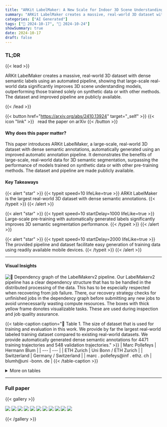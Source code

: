 ```yaml
---
title: "ARKit LabelMaker: A New Scale for Indoor 3D Scene Understanding"
summary: "ARKit LabelMaker creates a massive, real-world 3D dataset with dense semantic labels using an automated pipeline, showing that large-scale real-world data significantly improves 3D scene understanding....."
categories: ["AI Generated"]
tags: ["🔖 2024-10-17", "🤗 2024-10-24"]
showSummary: true
date: 2024-10-17
draft: false
---
```


### TL;DR


{{< lead >}}

ARKit LabelMaker creates a massive, real-world 3D dataset with dense semantic labels using an automated pipeline, showing that large-scale real-world data significantly improves 3D scene understanding models, outperforming those trained solely on synthetic data or with other methods. The dataset and improved pipeline are publicly available.

{{< /lead >}}


{{< button href="https://arxiv.org/abs/2410.13924" target="_self" >}}
{{< icon "link" >}} &nbsp; read the paper on arXiv
{{< /button >}}

#### Why does this paper matter?
This paper introduces ARKit LabelMaker, a large-scale, real-world 3D dataset with dense semantic annotations, automatically generated using an improved automatic annotation pipeline.  It demonstrates the benefits of large-scale, real-world data for 3D semantic segmentation, surpassing the performance of models trained on synthetic data or with other pre-training methods. The dataset and pipeline are made publicly available.
#### Key Takeaways

{{< alert "star" >}}
{{< typeit speed=10 lifeLike=true >}} ARKit LabelMaker is the largest real-world 3D dataset with dense semantic annotations. {{< /typeit >}}
{{< /alert >}}

{{< alert "star" >}}
{{< typeit speed=10 startDelay=1000 lifeLike=true >}} Large-scale pre-training with automatically generated labels significantly improves 3D semantic segmentation performance. {{< /typeit >}}
{{< /alert >}}

{{< alert "star" >}}
{{< typeit speed=10 startDelay=2000 lifeLike=true >}} The provided pipeline and dataset facilitate easy generation of training data using readily available mobile devices. {{< /typeit >}}
{{< /alert >}}

------
#### Visual Insights



![](figures/figures_3_0.png "🔼 Dependency graph of the LabelMakerv2 pipeline. Our LabelMakerv2 pipeline has a clear dependency structure that has to be handled in the distributed processing of the data. This has to be especially respected when recovering from job failure. There, our recovery strategy checks for unfinished jobs in the dependency graph before submitting any new jobs to avoid unnecessarily wasting compute resources. The boxes with thick yellow frame donotes visualizable tasks. These are used during inspection and job quality assurance.")





{{< table-caption caption="🔽 Table 1. The size of dataset that is used for training and evaluation in this work. We provide by far the largest real-world labeled training dataset compared to existing real-world datasets. We provide automatically generated dense semantic annotations for 4471 training trajectories and 548 validation trajectories." >}}
| Marc Pollefeys | Hermann Blum |
| --- | --- |
| ETH Zurich | Uni Bonn / ETH Zurich |
| Switzerland | Germany / Switzerland |
| marc . pollefeys@inf . ethz. ch | blumh@uni -bonn. de |
{{< /table-caption >}}









<details>
<summary>More on tables
</summary>


{{< table-caption caption="🔽 Table 1. The size of dataset that is used for training and evaluation in this work. We provide by far the largest real-world labeled training dataset compared to existing real-world datasets. We provide automatically generated dense semantic annotations for 4471 training trajectories and 548 validation trajectories." >}}
| Dataset | #train | #val | #test | real | #label |
| --- | --- | --- | --- | --- | --- |
| S3DIS | 406 | - | - | V | 13 |
| ScanNet/ScanNet200 | 1201 | 312 | 100 | V | 20 / 200 |
| ScanNet++ | 230 | 50 | 50 | V | 100 |
| ARKit LabelMaker | 4471 | 548 | - | V | 186 |
| Structured3D | 6519 | - | 1697 | X | 25 |
{{< /table-caption >}}

{{< table-caption caption="🔽 Table 2. Semantic Segmentation Scores on ScanNet20. We compare different training strategies for two top-performing models (PointTransformerv3 [36] and MinkowskiNet [7]) on the ScanNet20 dataset. We can show for both models adding ALS200 through pre-training and co-training improves the performance for both models. With PonderV2 [42] and Mix3D [20], we compare large-scale pretraining to two other training strategies. We can show that large-scale pre-training is superior to both, extensive data augmentation (Mix3D) and self-supervised pre-training (PonderV2)." >}}
| Method | Training Data | val | test |
| --- | --- | --- | --- |
| MinkUNet [7] | MinkUNet [7] | MinkUNet [7] | MinkUNet [7] |
| vanilla | ScanNet | 72.4 | 73.6 |
| PonderV2 [42] | ScanNet (self-supervised) → ScanNet | 73.5 | - |
| Mix3D [20] | ScanNet | 73.6 | 78.1 |
| fine-tune (Ours) | ALS200 → ScanNet | 77.0 | - |
| PTv3 [36] | PTv3 [36] | PTv3 [36] | PTv3 [36] |
| vanilla | ScanNet | 77.5 | 77.9 |
| fine-tune (Ours) | ALS200 → ScanNet | 81.2 | - |
| fine-tune (Ours) | ALC → ScanNet | 80.6 | 79.0 |
| PPT [36] | ScanNet + S3DIS + Structure3D | 78.6 | 79.4 |
| PPT (Ours) | ScanNet+ ScanNet200 + ScanNet++ + Structure3D + ALC | 81.1 | 79.8 |
{{< /table-caption >}}

{{< table-caption caption="🔽 Table 3. Semantic Segmentation Scores on ScanNet200 [29]." >}}
| Method | Training Data | val | test |
| --- | --- | --- | --- |
| MinkUNet [7] | MinkUNet [7] | MinkUNet [7] | MinkUNet [7] |
| vanilla | ScanNet200 | 29.3 | 25.3 |
| fine-tune (Ours) | ALS200 → ScanNet200 | 30.1 | 27.4 |
| co-training (Ours) | ALS200 + ScanNet200 | 30.6 | - |
| PTv3 [36] | PTv3 [36] | PTv3 [36] | PTv3 [36] |
| vanilla | ScanNet200 | 35.2 | 37.8 |
| fine-tune (Ours) | ALS200 → ScanNet200 | 38.4 | - |
| fine-tune (Ours) | ALC200 → ScanNet200 | 38.7 | 38.4 |
| PPT [36] | ScanNet200 + S3DIS + Structure3D → ScanNet200 | 36.0 | 39.3 |
| PPT(Ours) | ScanNet+ ScanNet200 + ScanNet++ + Structure3D + ALC | 40.3 | 41.4 |
{{< /table-caption >}}

{{< table-caption caption="🔽 Table 4. Semantic Segmentation Scores on ScanNet++ [39]. We evaluated the efficacy of our ALC dataset on the ScanNet++ benchmark using both pre-training and joint training methods. †: this number comes from Wu et al." >}}
| PTv3 Variant | Training Data | #Data | val mloU | test top-1/3 ml⌀U |
| --- | --- | --- | --- | --- |
| vanilla | ScanNet++ | 713 | 41.8 | 45.8/69.7 |
| fine-tune (Ours) | ALC200 → ScanNet++ | 4471 → 713 | 42.5 | 43.7/65.5 |
| PPT [36] | ScanNet200 + ScanNet++ + Structure3D | 45868 | 45.31 | 46.5/71.1 |
| PPT (Ours) | ScanNet200 + ScanNet++ + ALC | 11168 | 44.5 | 46.1/70.8 |
| PPT (Ours) | ScanNet+ ScanNet200 + ScanNet++ + Structure3D + ALC | 30386 | 44.6 | 46.1 / 68.5 |
{{< /table-caption >}}

{{< table-caption caption="🔽 Table B1. ScanNet200 validation and test mIoU for head, common and tail classes. For MinkowskiNet, ARKit LabelMaker pre-trained network shows significant improvement on head and common classes. For PTv3, we see improvements across all three splits." >}}
| Method | Training Data | head | Validation common | tail | head | Test common | tail |
| --- | --- | --- | --- | --- | --- | --- | --- |
| MinkUNet [7] | MinkUNet [7] | MinkUNet [7] | MinkUNet [7] | MinkUNet [7] | MinkUNet [7] | MinkUNet [7] | MinkUNet [7] |
| vanilla | ScanNet200 | 52.3 | 22.5 | 13.2 | 46.3 | 15.4 | 10.2 |
| fine-tune (Ours) | ALS200 → ScanNet200 | 53.9 | 24.2 | 12.5 | 49.0 | 19.4 | 9.4 |
| co-training (Ours) | ALS200 + ScanNet200 | 55.1 | 24.7 | 12.4 | ■ | - | ■ |
| PTv3 [36] | PTv3 [36] | PTv3 [36] | PTv3 [36] | PTv3 [36] | PTv3 [36] | PTv3 [36] | PTv3 [36] |
| vanilla | ScanNet200 | 56.5 | 30.1 | 19.3 | · | · |  |
| fine-tune (Ours) | ALS200 → ScanNet200 | 58.6 | 33.0 | 23.8 | · | · | · |
| fine-tune (Ours) | ALC200 → ScanNet200 | 58.2 | 33.1 | 25.0 | 58.2 | 30.9 | 22.2 |
| PPT [36] | ScanNet200 + S3DIS + Structure3D → ScanNet200 | ■ | ■ | - | 59.2 | 33.0 | 21.6 |
| PPT(Ours) | ScanNet+ ScanNet200 + ScanNet++ + Structure3D + ALC | 60.9 | 35.48 | 24.6 | 61.0 | 32.2 | 27.1 |
{{< /table-caption >}}

{{< table-caption caption="🔽 Table 1. The size of dataset that is used for training and evaluation in this work. We provide by far the largest real-world labeled training dataset compared to existing real-world datasets. We provide automatically generated dense semantic annotations for 4471 training trajectories and 548 validation trajectories." >}}
| Task | #CPU | RAM | Time | GPU |
| --- | --- | --- | --- | --- |
| Download & Prepossessing | 2 | 24G | 4h | - |
| Video Rendering | 8 | 32G | 30min | - |
| Grounded-SAM | 2 | 12G | 6h | 3090 x1 |
| OVSeg | 2 | 8G | 8h | 3090 x1 |
| InternImage | 2 | 10G | 8h | 3090 x1 |
| Mask3D | 8 | 16G | 1h 30min | 3090 x1 |
| OmniData | 8 | 8G | 2h | 3090 x1 |
| HHA | 18 | 9G | 2h | - |
| CMX | 2 | 8G | 3h | 3090 x1 |
| Consensus | 16 | 16G | 2h | - |
| Point Lifting | 2 | 72G | 4h |  |
{{< /table-caption >}}


</details>

------



### Full paper

{{< gallery >}}

  <img src="paper_images/1.png" class="grid-w50 md:grid-w33 xl:grid-w25" />

  <img src="paper_images/2.png" class="grid-w50 md:grid-w33 xl:grid-w25" />

  <img src="paper_images/3.png" class="grid-w50 md:grid-w33 xl:grid-w25" />

  <img src="paper_images/4.png" class="grid-w50 md:grid-w33 xl:grid-w25" />

  <img src="paper_images/5.png" class="grid-w50 md:grid-w33 xl:grid-w25" />

  <img src="paper_images/6.png" class="grid-w50 md:grid-w33 xl:grid-w25" />

  <img src="paper_images/7.png" class="grid-w50 md:grid-w33 xl:grid-w25" />

  <img src="paper_images/8.png" class="grid-w50 md:grid-w33 xl:grid-w25" />

  <img src="paper_images/9.png" class="grid-w50 md:grid-w33 xl:grid-w25" />

  <img src="paper_images/10.png" class="grid-w50 md:grid-w33 xl:grid-w25" />

  <img src="paper_images/11.png" class="grid-w50 md:grid-w33 xl:grid-w25" />

{{< /gallery >}}